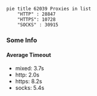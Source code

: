 
```mermaid
pie title 62039 Proxies in list
    "HTTP" : 28847
    "HTTPS": 10728
    "SOCKS" : 30915
```

### Some Info
#### Average Timeout

- mixed: 3.7s
- http: 2.0s
- https: 8.2s
- socks: 5.4s